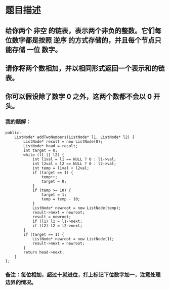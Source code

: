 # 题目描述
## 给你两个 非空 的链表，表示两个非负的整数。它们每位数字都是按照 逆序 的方式存储的，并且每个节点只能存储 一位 数字。
## 请你将两个数相加，并以相同形式返回一个表示和的链表。
## 你可以假设除了数字 0 之外，这两个数都不会以 0 开头。
### 我的题解：
```class Solution {
public:
    ListNode* addTwoNumbers(ListNode* l1, ListNode* l2) {
        ListNode* result = new ListNode(0);
        ListNode* head = result;
        int target = 0;
        while (l1 || l2) {
            int l1val = l1 == NULL ? 0 : l1->val;
            int l2val = l2 == NULL ? 0 : l2->val;
            int temp = l1val + l2val;
            if (target == 1) {
                temp++;
                target = 0;
            }
            if (temp >= 10) {
                target = 1;
                temp = temp - 10;
            } 
            ListNode* newroot = new ListNode(temp);
            result->next = newroot;
            result = newroot;
            if (l1) l1 = l1->next;
            if (l2) l2 = l2->next;            
        }
        if (target == 1) {
            ListNode* newroot = new ListNode(1);
            result->next = newroot;
        }
        return head->next;
    }
};
```
### **备注**：每位相加，超过十就进位，打上标记下位数字加一，注意处理边界的情况。